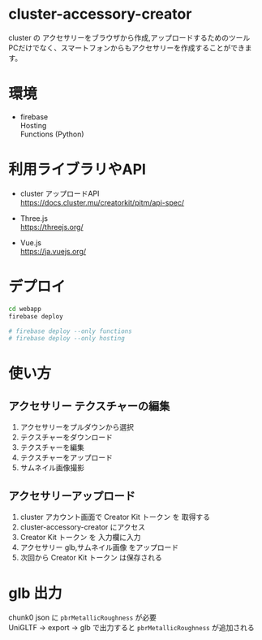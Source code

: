 # cluster-accessory-creator
cluster の アクセサリーをブラウザから作成,アップロードするためのツール  
PCだけでなく、スマートフォンからもアクセサリーを作成することができます。


# 環境  
- firebase  
Hosting  
Functions (Python)  

# 利用ライブラリやAPI 
- cluster アップロードAPI  
https://docs.cluster.mu/creatorkit/pitm/api-spec/

- Three.js  
https://threejs.org/

- Vue.js  
https://ja.vuejs.org/

# デプロイ

```bash
cd webapp
firebase deploy

# firebase deploy --only functions
# firebase deploy --only hosting
```

# 使い方

## アクセサリー テクスチャーの編集
1. アクセサリーをプルダウンから選択
2. テクスチャーをダウンロード
3. テクスチャーを編集
4. テクスチャーをアップロード
5. サムネイル画像撮影 

## アクセサリーアップロード
1. cluster アカウント画面で Creator Kit トークン を 取得する
2. cluster-accessory-creator にアクセス
3. Creator Kit トークン を 入力欄に入力
4. アクセサリー glb,サムネイル画像 をアップロード
5. 次回から Creator Kit トークン は保存される


# glb 出力
 chunk0 json に `pbrMetallicRoughness` が必要  
 UniGLTF -> export -> glb で出力すると `pbrMetallicRoughness` が追加される  
    
